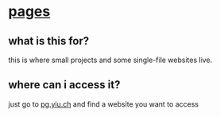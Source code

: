 # [pages](https://pg.yiu.ch)
## what is this for?
this is where small projects and some single-file websites live.
## where can i access it?
just go to [pg.yiu.ch](https://pg.yiu.ch) and find a website you want to access